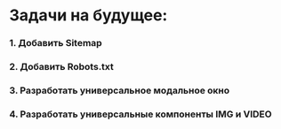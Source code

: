 # Задачи на будущее:
### 1. Добавить Sitemap
### 2. Добавить Robots.txt
### 3. Разработать универсальное модальное окно
### 4. Разработать универсальные компоненты IMG и VIDEO
